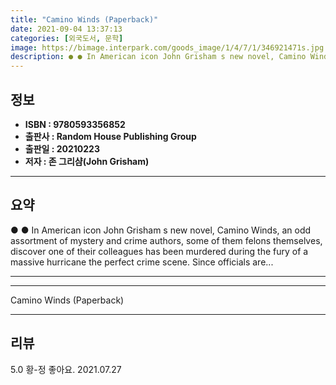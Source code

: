 ```yaml
---
title: "Camino Winds (Paperback)"
date: 2021-09-04 13:37:13
categories: [외국도서, 문학]
image: https://bimage.interpark.com/goods_image/1/4/7/1/346921471s.jpg
description: ● ● In American icon John Grisham s new novel, Camino Winds, an odd assortment of mystery and crime authors, some of them felons themselves, discover one of t
---
```


## **정보**

- **ISBN : 9780593356852**
- **출판사 : Random House Publishing Group**
- **출판일 : 20210223**
- **저자 : 존 그리샴(John Grisham)**

------



## **요약**

●  ●  In American icon John Grisham s new novel, Camino Winds, an odd assortment of mystery and crime authors, some of them felons themselves, discover one of their colleagues has been murdered during the fury of a massive hurricane the perfect crime scene. Since officials are... 

------



------


Camino Winds (Paperback) 

------


## **리뷰** 

5.0 황-정 좋아요. 2021.07.27 <br/>